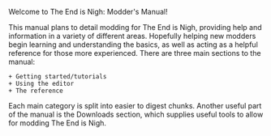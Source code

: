 Welcome to The End is Nigh: Modder's Manual!

This manual plans to detail modding for The End is Nigh, providing help and information in
a variety of different areas. Hopefully helping new modders begin learning and understanding
the basics, as well as acting as a helpful reference for those more experienced.
There are three main sections to the manual:

    + Getting started/tutorials
    + Using the editor
    + The reference

Each main category is split into easier to digest chunks. Another useful part of the manual is the Downloads section, which supplies useful tools to allow for modding The End is Nigh.